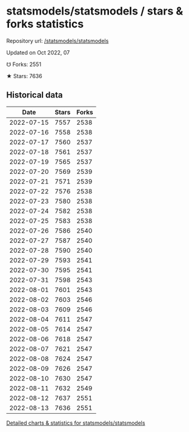 # statsmodels/statsmodels / stars & forks statistics

Repository url: [/statsmodels/statsmodels](https://github.com/statsmodels/statsmodels)

Updated on Oct 2022, 07

☋ Forks: 2551

★ Stars: 7636

## Historical data
| Date | Stars | Forks |
|------|-------|-------|
| 2022-07-15 | 7557 | 2538 | 
| 2022-07-16 | 7558 | 2538 | 
| 2022-07-17 | 7560 | 2537 | 
| 2022-07-18 | 7561 | 2537 | 
| 2022-07-19 | 7565 | 2537 | 
| 2022-07-20 | 7569 | 2539 | 
| 2022-07-21 | 7571 | 2539 | 
| 2022-07-22 | 7576 | 2538 | 
| 2022-07-23 | 7580 | 2538 | 
| 2022-07-24 | 7582 | 2538 | 
| 2022-07-25 | 7583 | 2538 | 
| 2022-07-26 | 7586 | 2540 | 
| 2022-07-27 | 7587 | 2540 | 
| 2022-07-28 | 7590 | 2540 | 
| 2022-07-29 | 7593 | 2541 | 
| 2022-07-30 | 7595 | 2541 | 
| 2022-07-31 | 7598 | 2543 | 
| 2022-08-01 | 7601 | 2543 | 
| 2022-08-02 | 7603 | 2546 | 
| 2022-08-03 | 7609 | 2546 | 
| 2022-08-04 | 7611 | 2547 | 
| 2022-08-05 | 7614 | 2547 | 
| 2022-08-06 | 7618 | 2547 | 
| 2022-08-07 | 7621 | 2547 | 
| 2022-08-08 | 7624 | 2547 | 
| 2022-08-09 | 7626 | 2547 | 
| 2022-08-10 | 7630 | 2547 | 
| 2022-08-11 | 7632 | 2549 | 
| 2022-08-12 | 7637 | 2551 | 
| 2022-08-13 | 7636 | 2551 | 


[Detailed charts & statistics for statsmodels/statsmodels](https://reviewgithub.com/rep/statsmodels/statsmodels)

